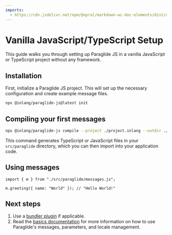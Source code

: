 ```yaml
---
imports:
  - https://cdn.jsdelivr.net/npm/@opral/markdown-wc-doc-elements/dist/doc-callout.js
---
```


# Vanilla JavaScript/TypeScript Setup

This guide walks you through setting up Paraglide JS in a vanilla JavaScript or TypeScript project without any framework.

## Installation

First, initialize a Paraglide JS project. This will set up the necessary configuration and create example message files.

```bash
npx @inlang/paraglide-js@latest init
```

## Compiling your first messages

```bash
npx @inlang/paraglide-js compile --project ./project.inlang --outdir ./src/paraglide
```

This command generates TypeScript or JavaScript files in your `src/paraglide` directory, which you can then import into your application code.

## Using messages

```tsx
import { m } from "./src/paraglide/messages.js";

m.greeting({ name: "World" }); // "Hello World!"
```

## Next steps

1. Use a [bundler plugin](https://inlang.com/m/gerre34r/library-inlang-paraglideJs/compiling-messages#via-a-bundler-plugin) if applicable. 
2. Read the [basics documentation](/m/gerre34r/library-inlang-paraglideJs/basics) for more information on how to use Paraglide's messages, parameters, and locale management.